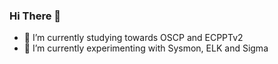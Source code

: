 ### Hi There 👋

- 🌱 I’m currently studying towards OSCP and ECPPTv2
- 🔭 I’m currently experimenting with Sysmon, ELK and Sigma
